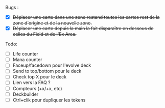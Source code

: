 Bugs :
- [x] ~~Déplacer une carte dans une zone restand toutes les cartes rest de la zone d'origine et de la nouvelle zone.~~
- [x] ~~Déplacer une carte depuis la main la fait disparaître en dessous de celles du Field et de l'Ex Area.~~

Todo:
- [ ] Life counter
- [ ] Mana counter
- [ ] Faceup/facedown pour l'evolve deck
- [ ] Send to top/bottom pour le deck
- [ ] Check top X pour le deck
- [ ] Lien vers la FAQ ?
- [ ] Compteurs (+x/+x, etc)
- [ ] Deckbuilder
- [ ] Ctrl+clik pour dupliquer les tokens
